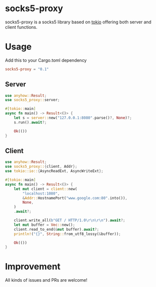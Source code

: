 # socks5-proxy
socks5-proxy is a socks5 library based on [tokio](https://github.com/tokio-rs/tokio) offering both server and client functions.

# Usage
Add this to your Cargo.toml dependency
```toml
socks5-proxy = "0.1"
```

## Server
```rust
use anyhow::Result;
use socks5_proxy::server;

#[tokio::main]
async fn main() -> Result<()> {
    let s = server::new("127.0.0.1:8080".parse()?, None)?;
    s.run().await?;

    Ok(())
}
```

## Client
```rust
use anyhow::Result;
use socks5_proxy::{client, Addr};
use tokio::io::{AsyncReadExt, AsyncWriteExt};

#[tokio::main]
async fn main() -> Result<()> {
    let mut client = client::new(
        "localhost:1080",
        &Addr::HostnamePort("www.google.com:80".into()),
        None,
    )
    .await?;

    client.write_all(b"GET / HTTP/1.0\r\n\r\n").await?;
    let mut buffer = Vec::new();
    client.read_to_end(&mut buffer).await?;
    println!("{}", String::from_utf8_lossy(&buffer));

    Ok(())
}
```

# Improvement
All kinds of issues and PRs are welcome!
